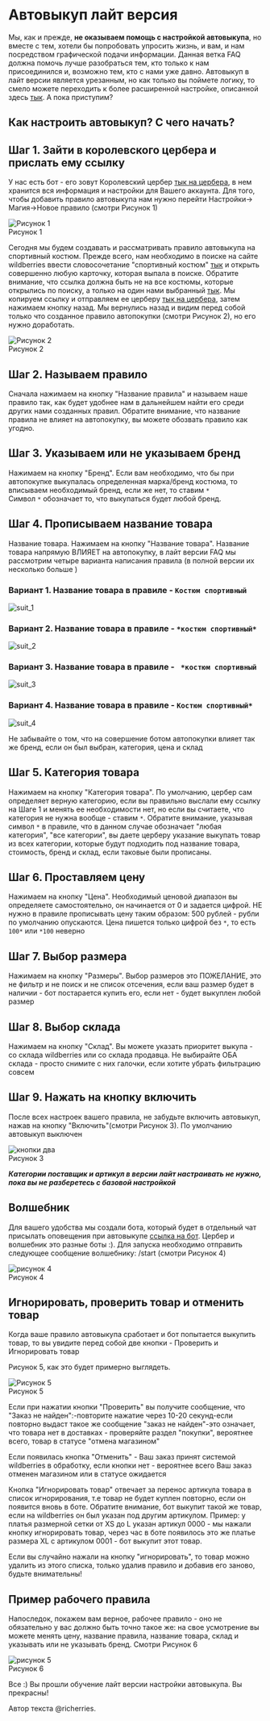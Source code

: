 # Автовыкуп лайт версия
Мы, как и прежде, **не оказываем помощь с настройкой автовыкупа**, но вместе с тем, хотели бы попробовать упросить жизнь, и вам, и нам посредством графической подачи информации. Данная ветка FAQ должна помочь лучше разобраться тем, кто только к нам присоединился и, возможно тем, кто с нами уже давно. Автовыкуп в лайт версии является урезанным, но как только вы поймете логику, то смело можете переходить к более расширенной настройке, описанной здесь [тык](/autobot_faq/). А пока приступим?

## Как настроить автовыкуп? С чего начать?
## Шаг 1. Зайти в королевского цербера и прислать ему ссылку
У нас есть бот - его зовут Королевский цербер [тык на цербера](https://t.me/wbmagic_cerber_bot), в нем хранится вся информация и настройки для Вашего аккаунта. Для того, чтобы добавить правило автовыкупа нам нужно перейти Настройки-> Магия->Новое правило (смотри Рисунок 1)

![Рисунок 1](img/visual/pushremoveoneone.png)  
Рисунок 1

Сегодня мы будем создавать и рассматривать правило автовыкупа на спортивный костюм.
Прежде всего, нам необходимо в поиске на сайте wildberries ввести словосочетание "спортивный костюм" [тык](https://www.wildberries.ru/catalog/0/search.aspx?sort=popular&search=%D1%81%D0%BF%D0%BE%D1%80%D1%82%D0%B8%D0%B2%D1%8B%D0%BD%D0%B9+%D0%BA%D0%BE%D1%81%D1%82%D1%8E%D0%BC) и открыть совершенно любую карточку, которая выпала в поиске. Обратите внимание, что ссылка должна быть не на все костюмы, которые открылись по поиску, а только на один нами выбранный [тык](https://www.wildberries.ru/catalog/23408032/detail.aspx?targetUrl=GP). Мы копируем ссылку и отправляем ее церберу [тык на цербера](https://t.me/wbmagic_cerber_bot), затем нажимаем кнопку назад.
Мы вернулись назад и видим перед собой только что созданное правило автопокупки (смотри Рисунок 2), но его нужно доработать.

![Рисунок 2](img/visual/rules.jpg)  
Рисунок 2

## Шаг 2. Называем правило
Сначала нажимаем на кнопку "Название правила" и называем наше правило так, как будет удобнее нам в дальнейшем найти его среди других нами созданных правил. Обратите внимание, что название правила не влияет на автопокупку, вы можете обозвать правило как угодно.

## Шаг 3. Указываем или не указываем бренд
Нажимаем на кнопку "Бренд". Если вам необходимо, что бы при автопокупке выкупалась определенная марка/бренд костюма, то вписываем необходимый бренд, если же нет, то ставим ```*```  
Символ ```*``` обозначает то, что выкупаться будет любой бренд.

## Шаг 4. Прописываем название товара
Название товара. Нажимаем на кнопку "Название товара". Название товара напрямую ВЛИЯЕТ на автопокупку, в лайт версии FAQ мы рассмотрим четыре варианта написания правила (в полной версии их несколько больше )


### Вариант 1. Название товара в правиле - ```Костюм спортивный```
![suit_1](img/visual/suit_1.jpg)  

### Вариант 2. Название товара в правиле  - ``` *костюм спортивный* ```
![suit_2](img/visual/suit_2.jpg)  

### Вариант 3. Название товара в правиле - ``` *костюм спортивный```
![suit_3](img/visual/suit_3.jpg)  

### Вариант 4. Название товара в правиле - ```Костюм спортивный* ```
![suit_4](img/visual/suit_4.jpg)  

Не забывайте о том, что на совершение ботом автопокупки влияет так же бренд, если он был выбран, категория, цена и склад

## Шаг 5. Категория товара
Нажимаем на кнопку "Категория товара". По умолчанию, цербер сам определяет верную категорию, если вы правильно выслали ему ссылку на Шаге 1 и менять ее необходимости нет, но если вы считаете, что категория не нужна вообще - ставим ```*```. Обратите внимание, указывая символ ```*``` в правиле, что в данном случае обозначает "любая категория", "все категории", вы даете церберу указание выкупать товар из всех категории, которые будут подходить под название товара, стоимость, бренд и склад, если таковые были прописаны.

## Шаг 6. Проставляем цену
Нажимаем на кнопку "Цена". Необходимый ценовой диапазон вы определяете самостоятельно, он начинается от 0 и задается цифрой. НЕ нужно в правиле прописывать цену таким образом: 500 рублей - рубли по умолчанию опускаются. Цена пишется только цифрой без ```*```, то есть ```100*``` или ```*100``` неверно

## Шаг 7. Выбор размера
Нажимаем на кнопку "Размеры". Выбор размеров это ПОЖЕЛАНИЕ, это не фильтр и не поиск и не список отсечения, если ваш размер будет в наличии - бот постарается купить его, если нет - будет выкуплен любой размер

## Шаг 8. Выбор склада
Нажимаем на кнопку "Склад". Вы можете указать приоритет выкупа - со склада wildberries или со склада продавца. Не выбирайте ОБА склада - просто снимите с них галочки, если хотите убрать фильтрацию совсем

## Шаг 9. Нажать на кнопку включить
После всех настроек вашего правила, не забудьте включить автовыкуп, нажав на кнопку "Включить"(смотри Рисунок 3). По умолчанию автовыкуп выключен

![кнопки два](img/visual/pushremove.png)  
Рисунок 3

***Категории поставщик и артикул в версии лайт настраивать не нужно, пока вы не разберетесь с базовой настройкой***

## Волшебник
Для вашего удобства мы создали бота, который будет в отдельный чат присылать оповещения при автовыкупе [ссылка на бот](https://t.me/wb_magican_bot). Цербер и волшебник это разные боты :). Для запуска необходимо отправить следующее сообщение волшебнику: /start (смотри Рисунок 4)

![рисунок 4](img/visual/pic%203.jpg)  
Рисунок 4

## Игнорировать, проверить товар и отменить товар
Когда ваше правило автовыкупа сработает и бот попытается выкупить товар, то вы увидите перед собой две кнопки - Проверить и Игнорировать товар

Рисунок 5, как это будет примерно выглядеть.

![Рисунок 5](img/visual/ignor.jpeg)  
Рисунок 5

Если при нажатии кнопки "Проверить" вы получите сообщение, что "Заказ не найден":-повторите нажатие через 10-20 секунд-если повторно выдаст такое же сообщение "заказ не найден"-это означает, что товара нет в доставках - проверяйте раздел "покупки", вероятнее всего, товар в статусе "отмена магазином"


Если появилась кнопка "Отменить" - Ваш заказ принят системой wildberries в обработку, если кнопки нет - вероятнее всего Ваш заказ отменен магазином или в статусе ожидается

Кнопка "Игнорировать товар" отвечает за перенос артикула товара в список игнорирования, т.е товар не будет куплен повторно, если он появится вновь в боте.
Обратите внимание, бот выкупит такой же товар, если на wildberries он был указан под другим артикулом.
Пример: у платья размерной сетки от XS до L указан артикул 0000 - мы нажали кнопку игнорировать товар, через час в боте появилось это же платье размера XL c артикулом 0001 - бот выкупит этот товар.


Если вы случайно нажали на кнопку "игнорировать", то товар можно удалить из этого списка, только удалив правило и добавив его заново, будьте внимательны!

## Пример рабочего правила
Напоследок, покажем вам верное, рабочее правило - оно не обязательно у вас должно быть точно такое же: на свое усмотрение вы можете менять цену, название правила, название товара, склад и указывать или не указывать бренд. Смотри Рисунок 6

![рисунок 5](img/visual/full_working_rule.jpg)  
Рисунок 6



Все :)
Вы прошли обучение лайт версии настройки автовыкупа. Вы прекрасны!

Автор текста @richerries.
